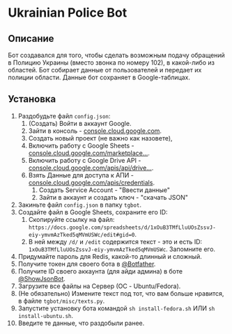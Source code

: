 # Ukrainian Police Bot

## Описание
Бот создавался для того, чтобы сделать возможным подачу обращений в Полицию Украины (вместо звонка по номеру 102), в какой-либо из областей. 
Бот собирает данные от пользователей и передает их полиции области.
Данные бот сохраняет в Google-таблицах.

## Установка
1. Раздобудьте файл `config.json`:
   1. (Создать) Войти в аккаунт Google.
   2. Зайти в консоль - [console.cloud.google.com](https://console.cloud.google.com/).
   3. Создать новый проект (не важно как назовете),
   4. Включить работу с Google Sheets - [console.cloud.google.com/marketplace...](https://console.cloud.google.com/marketplace/product/google/sheets.googleapis.com?q=search&referrer=search).
   5. Включить работу с Google Drive API - [console.cloud.google.com/apis/api/drive...](https://console.cloud.google.com/apis/api/drive.googleapis.com/overview).
   6. Взять Данные для доступа к АПИ - [console.cloud.google.com/apis/credentials](https://console.cloud.google.com/apis/credentials).
       1. Создать Service Account - "Ввести данные"
       2. Зайти в аккаунт и создать ключ - "скачать JSON"
2. Закиньте файл `config.json` в папку `tgbot`.
3. Создайте файл в Google Sheets, сохраните его ID:
   1. Скопируйте ссылку на файл: `https://docs.google.com/spreadsheets/d/1xOuB3TMfLluUOsZssvJ-eiy-ymvmAzTked5qMVmUSWc/edit#gid=0`.
   2. В ней между `/d/` и `/edit` содержится текст - это и есть ID: `1xOuB3TMfLluUOsZssvJ-eiy-ymvmAzTked5qMVmUSWc`. Запомните его.
4. Придумайте пароль для Redis, какой-то длинный и сложный.
5. Получите токен для своего бота в [@Botfather](https://t.me/botfather).
6. Получите ID своего аккаунта (для айди админа) в боте [@ShowJsonBot](https://t.me/ShowJsonBot).
7. Загрузите все файлы на Сервер (ОС - Ubuntu/Fedora).
8. (Не обязательно) Измените текст под тот, что вам больше нравится, в файле `tgbot/misc/texts.py`.
9. Запустите установку бота командой `sh install-fedora.sh` ИЛИ `sh install-ubuntu.sh`.
10. Введите те данные, что раздобыли ранее.